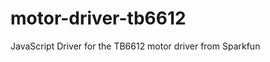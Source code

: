 motor-driver-tb6612
===================

JavaScript Driver for the TB6612 motor driver from Sparkfun
